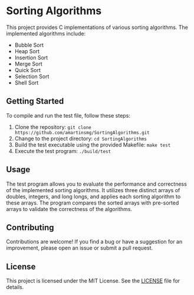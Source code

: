 # Sorting Algorithms

This project provides C implementations of various sorting algorithms. The implemented algorithms include:

- Bubble Sort
- Heap Sort
- Insertion Sort
- Merge Sort
- Quick Sort
- Selection Sort
- Shell Sort

## Getting Started

To compile and run the test file, follow these steps:

1. Clone the repository: `git clone https://github.com/amartinsmg/SortingAlgorithms.git`
2. Change to the project directory: `cd SortingAlgorithms`
3. Build the test executable using the provided Makefile: `make test`
4. Execute the test program: `./build/test`

## Usage

The test program allows you to evaluate the performance and correctness of the implemented sorting algorithms. It utilizes three distinct arrays of doubles, integers, and long longs, and applies each sorting algorithm to these arrays. The program compares the sorted arrays with pre-sorted arrays to validate the correctness of the algorithms.

## Contributing

Contributions are welcome! If you find a bug or have a suggestion for an improvement, please open an issue or submit a pull request.

## License

This project is licensed under the MIT License. See the [LICENSE](./LICENSE) file for details.
